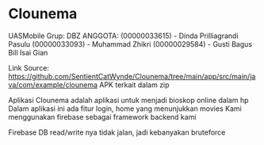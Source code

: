 # Clounema
UASMobile
Grup: DBZ
ANGGOTA:
(00000033615) - Dinda Prilliagrandi Pasulu
(00000033093) - Muhammad Zhikri
(00000029584) - Gusti Bagus Bill Isai Gian

Link Source: https://github.com/SentientCatWynde/Clounema/tree/main/app/src/main/java/com/example/clounema
APK terkait dalam zip

Aplikasi Clounema adalah aplikasi untuk menjadi bioskop online dalam hp
Dalam aplikasi ini ada fitur login, home yang menunjukkan movies
Kami menggunakan firebase sebagai framework backend kami

Firebase DB read/write nya tidak jalan, jadi kebanyakan bruteforce
